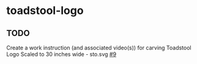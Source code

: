 # toadstool-logo

## TODO
Create a work instruction (and associated video(s)) for carving Toadstool Logo Scaled to 30 inches wide - sto.svg [#9](https://github.com/pflagerd/toadstool-logo/issues/9)
